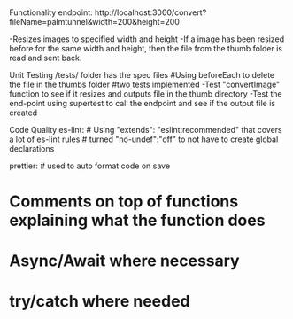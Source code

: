 ###

Functionality
endpoint:
http://localhost:3000/convert?fileName=palmtunnel&width=200&height=200

-Resizes images to specified width and height
-If a image has been resized before for the same width and height, then the file from the thumb folder is read and sent back.

Unit Testing
/tests/ folder has the spec files
#Using beforeEach to delete the file in the thumbs folder
#two tests implemented
-Test "convertImage" function to see if it resizes and outputs file in the thumb directory
-Test the end-point using supertest to call the endpoint and see if the output file is created

Code Quality
es-lint: # Using "extends": "eslint:recommended" that covers a lot of es-lint rules # turned "no-undef":"off" to not have to create global declarations

prettier: # used to auto format code on save

# Comments on top of functions explaining what the function does

# Async/Await where necessary

# try/catch where needed

